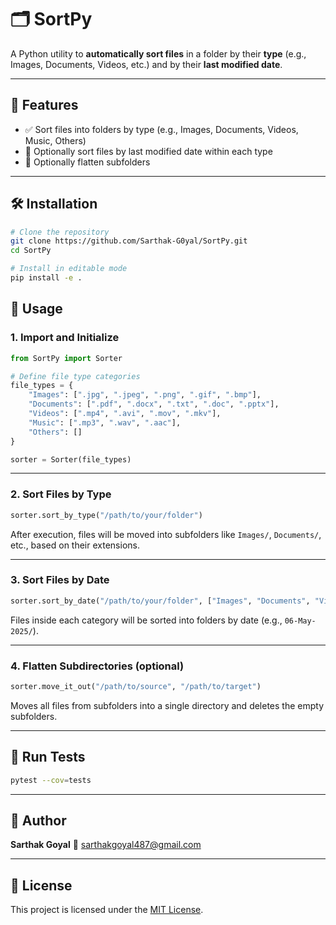 # 🗂️ SortPy

A Python utility to **automatically sort files** in a folder by their **type** (e.g., Images, Documents, Videos, etc.) and by their **last modified date**.

---

## 🚀 Features

- ✅ Sort files into folders by type (e.g., Images, Documents, Videos, Music, Others)
- 📅 Optionally sort files by last modified date within each type
- 📁 Optionally flatten subfolders

---

## 🛠️ Installation

```bash
# Clone the repository
git clone https://github.com/Sarthak-G0yal/SortPy.git
cd SortPy

# Install in editable mode
pip install -e .
```

## 🧾 Usage

### 1. Import and Initialize

```python
from SortPy import Sorter

# Define file type categories
file_types = {
    "Images": [".jpg", ".jpeg", ".png", ".gif", ".bmp"],
    "Documents": [".pdf", ".docx", ".txt", ".doc", ".pptx"],
    "Videos": [".mp4", ".avi", ".mov", ".mkv"],
    "Music": [".mp3", ".wav", ".aac"],
    "Others": []
}

sorter = Sorter(file_types)
```

---

### 2. Sort Files by Type

```python
sorter.sort_by_type("/path/to/your/folder")
```

After execution, files will be moved into subfolders like `Images/`, `Documents/`, etc., based on their extensions.

---

### 3. Sort Files by Date

```python
sorter.sort_by_date("/path/to/your/folder", ["Images", "Documents", "Videos", "Music"])
```

Files inside each category will be sorted into folders by date (e.g., `06-May-2025/`).

---

### 4. Flatten Subdirectories (optional)

```python
sorter.move_it_out("/path/to/source", "/path/to/target")
```

Moves all files from subfolders into a single directory and deletes the empty subfolders.

---

## 🧪 Run Tests

```bash
pytest --cov=tests
```

---

## 👤 Author

**Sarthak Goyal**
📧 [sarthakgoyal487@gmail.com](mailto:sarthakgoyal487@gmail.com)

---

## 📄 License

This project is licensed under the [MIT License](LICENSE).
